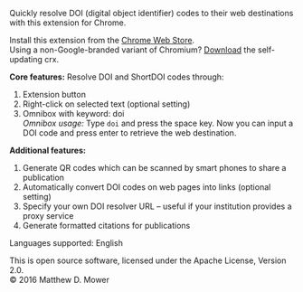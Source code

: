 Quickly resolve DOI (digital object identifier) codes to their web destinations with this extension for Chrome.

Install this extension from the [Chrome Web Store](https://chrome.google.com/webstore/detail/doi-resolver/goanbaknlbojfglcepjnankoobfakbpg).  
Using a non-Google-branded variant of Chromium? [Download](https://cmphys.com/doi-resolver/doi-resolver.crx) the self-updating crx.

**Core features:** Resolve DOI and ShortDOI codes through:

1.  Extension button
2.  Right-click on selected text (optional setting)
3.  Omnibox with keyword: doi  
    _Omnibox usage:_ Type `doi` and press the space key. Now you can input a DOI code and press enter to retrieve the web destination.

**Additional features:**

1.  Generate QR codes which can be scanned by smart phones to share a publication
2.  Automatically convert DOI codes on web pages into links (optional setting)
3.  Specify your own DOI resolver URL &ndash; useful if your institution provides a proxy service
4.  Generate formatted citations for publications

Languages supported: English

This is open source software, licensed under the Apache License, Version 2.0.  
© 2016 Matthew D. Mower
